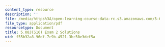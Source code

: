 ```yaml
---
content_type: resource
description: ''
file: /media/https%3A/open-learning-course-data-rc.s3.amazonaws.com/5-08j-biological-chemistry-ii-spring-2016/f55b32a896df7c9b45213bc50e3def5a_MIT5_08jS16exam2_soln.pdf
file_type: application/pdf
resourcetype: Document
title: 5.08J(S16) Exam 2 Solutions
uid: f55b32a8-96df-7c9b-4521-3bc50e3def5a
---
```

